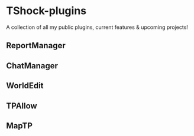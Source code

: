 # TShock-plugins
A collection of all my public plugins, current features &amp; upcoming projects!

## ReportManager

## ChatManager

## WorldEdit

## TPAllow

## MapTP

## 
